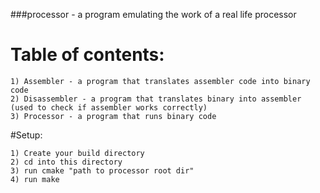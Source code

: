 ###processor - a program emulating the work of a real life processor

# Table of contents:

    1) Assembler - a program that translates assembler code into binary code
    2) Disassembler - a program that translates binary into assembler (used to check if assembler works correctly)
    3) Processor - a program that runs binary code

#Setup:

    1) Create your build directory 
    2) cd into this directory
    3) run cmake "path to processor root dir"
    4) run make



